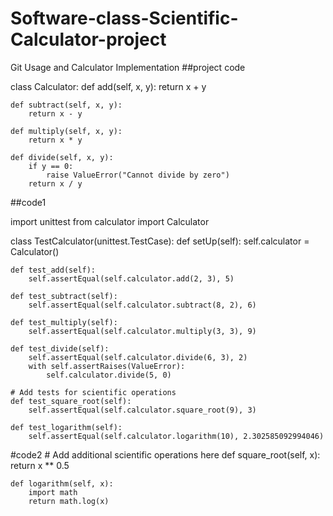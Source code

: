 # Software-class-Scientific-Calculator-project
Git Usage and Calculator Implementation
##project code

class Calculator:
    def add(self, x, y):
        return x + y

    def subtract(self, x, y):
        return x - y

    def multiply(self, x, y):
        return x * y

    def divide(self, x, y):
        if y == 0:
            raise ValueError("Cannot divide by zero")
        return x / y

##code1

import unittest
from calculator import Calculator

class TestCalculator(unittest.TestCase):
    def setUp(self):
        self.calculator = Calculator()

    def test_add(self):
        self.assertEqual(self.calculator.add(2, 3), 5)

    def test_subtract(self):
        self.assertEqual(self.calculator.subtract(8, 2), 6)

    def test_multiply(self):
        self.assertEqual(self.calculator.multiply(3, 3), 9)

    def test_divide(self):
        self.assertEqual(self.calculator.divide(6, 3), 2)
        with self.assertRaises(ValueError):
            self.calculator.divide(5, 0)

    # Add tests for scientific operations
    def test_square_root(self):
        self.assertEqual(self.calculator.square_root(9), 3)

    def test_logarithm(self):
        self.assertEqual(self.calculator.logarithm(10), 2.302585092994046)

#code2
    # Add additional scientific operations here
    def square_root(self, x):
        return x ** 0.5

    def logarithm(self, x):
        import math
        return math.log(x)
